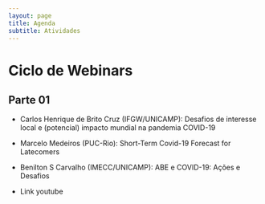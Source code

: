 ```yaml
---
layout: page
title: Agenda
subtitle: Atividades
---
```


# Ciclo de Webinars

## Parte 01

- Carlos Henrique de Brito Cruz (IFGW/UNICAMP): Desafios de interesse local e (potencial) impacto mundial na pandemia COVID-19
- Marcelo Medeiros (PUC-Rio): Short-Term Covid-19 Forecast for Latecomers
- Benilton S Carvalho (IMECC/UNICAMP): ABE e COVID-19: Ações e Desafios

- Link youtube
